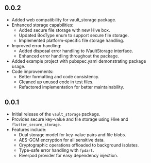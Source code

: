 ## 0.0.2

* Added web compatibility for vault_storage package.
* Enhanced storage capabilities:
  - Added secure file storage with new Hive box.
  - Updated BoxType enum to support secure file storage.
  - Implemented platform-specific file storage handling.
* Improved error handling:
  - Added disposal error handling to IVaultStorage interface.
  - Enhanced error handling throughout the package.
* Added example project with pubspec.yaml demonstrating package usage.
* Code improvements:
  - Better formatting and code consistency.
  - Cleaned up unused code in test files.
  - Refactored implementation for better maintainability.

## 0.0.1

* Initial release of the `vault_storage` package.
* Provides secure key-value and file storage using Hive and `flutter_secure_storage`.
* Features include:
  - Dual storage model for key-value pairs and file blobs.
  - AES-GCM encryption for all sensitive data.
  - Cryptographic operations offloaded to background isolates.
  - Type-safe error handling with `fpdart`.
  - Riverpod provider for easy dependency injection.

